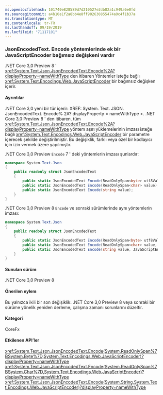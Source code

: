 ```yaml
---
ms.openlocfilehash: 101740e828589d7d210527e3db82a1c949a6e0fd
ms.sourcegitcommit: a4b10e1f2a8bb4e8ff902630855474a0c4f1b37a
ms.translationtype: MT
ms.contentlocale: tr-TR
ms.lasthandoff: 09/19/2019
ms.locfileid: "71117101"
---
```

### <a name="jsonencodedtextencode-methods-have-an-additional-javascriptencoder-argument"></a>JsonEncodedText. Encode yöntemlerinde ek bir JavaScriptEncoder bağımsız değişkeni vardır

.NET Core 3,0 Preview 8 ' <xref:System.Text.Json.JsonEncodedText.Encode%2A?displayProperty=nameWithType> den itibaren Yöntemler isteğe bağlı <xref:System.Text.Encodings.Web.JavaScriptEncoder> bir bağımsız değişken içerir. 

#### <a name="details"></a>Ayrıntılar

.NET Core 3,0 yeni bir tür içerir: XREF: System. Text. JSON. JsonEncodedText. Encode% 2A? displayProperty = nameWithType >. .NET Core 3,0 Preview 8 ' den itibaren, tüm <xref:System.Text.Json.JsonEncodedText.Encode%2A?displayProperty=nameWithType> yöntem aşırı yüklemelerinin imzası isteğe bağlı <xref:System.Text.Encodings.Web.JavaScriptEncoder> bir parametre içerecek şekilde değiştirilmiştir. Bu değişiklik, farklı veya özel bir kodlayıcı için izin vermek üzere yapılmıştır.

.NET Core 3,0 Preview `Encode` 7 ' deki yöntemlerin imzası şunlardır:

```csharp
namespace System.Text.Json
{
    public readonly struct JsonEncodedText
    {
        public static JsonEncodedText Encode(ReadOnlySpan<byte> utf8Value);
        public static JsonEncodedText Encode(ReadOnlySpan<char> value);
        public static JsonEncodedText Encode(string value);
    }
}
```

.NET Core 3,0 Preview 8 `Encode` ve sonraki sürümlerinde aynı yöntemlerin imzası:

```csharp
namespace System.Text.Json
{
    public readonly struct JsonEncodedText
    {
        public static JsonEncodedText Encode(ReadOnlySpan<byte> utf8Value, JavaScriptEncoder encoder = null);
        public static JsonEncodedText Encode(ReadOnlySpan<char> value, JavaScriptEncoder encoder = null);
        public static JsonEncodedText Encode(string value, JavaScriptEncoder encoder = null);
    }
}
```

#### <a name="version-introduced"></a>Sunulan sürüm

.NET Core 3,0 Preview 8

#### <a name="recommended-action"></a>Önerilen eylem

Bu yalnızca ikili bir son değişiklik. .NET Core 3,0 Preview 8 veya sonraki bir sürüme yönelik yeniden derleme, çalışma zamanı sorunlarını düzeltir.

#### <a name="category"></a>Kategori

CoreFx

#### <a name="affected-apis"></a>Etkilenen API’ler

<xref:System.Text.Json.JsonEncodedText.Encode(System.ReadOnlySpan%7BSystem.Byte%7D,System.Text.Encodings.Web.JavaScriptEncoder)?displayProperty=nameWithType>
<xref:System.Text.Json.JsonEncodedText.Encode(System.ReadOnlySpan%7BSystem.Char%7D,System.Text.Encodings.Web.JavaScriptEncoder)?displayProperty=nameWithType>
<xref:System.Text.Json.JsonEncodedText.Encode(System.String,System.Text.Encodings.Web.JavaScriptEncoder)?displayProperty=nameWithType>

<!--

### Affected APIs 

- `M:System.Text.Json.JsonEncodedText.Encode(System.ReadOnlySpan{System.Byte},System.Text.Encodings.Web.JavaScriptEncoder)`
- `M:System.Text.Json.JsonEncodedText.Encode(System.ReadOnlySpan{System.Char},System.Text.Encodings.Web.JavaScriptEncoder)`
- `M:System.Text.Json.JsonEncodedText.Encode(System.String,System.Text.Encodings.Web.JavaScriptEncoder)`

-->